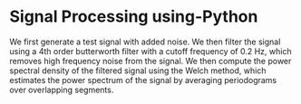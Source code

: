 # Signal Processing using-Python
<p>
 We first generate a test signal with added noise. We then filter the signal using a 4th order butterworth filter with a cutoff frequency of 0.2 Hz, which removes high frequency noise from the signal. We then compute the power spectral density of the filtered signal using the Welch method, which estimates the power spectrum of the signal by averaging periodograms over overlapping segments. 
  </p>
